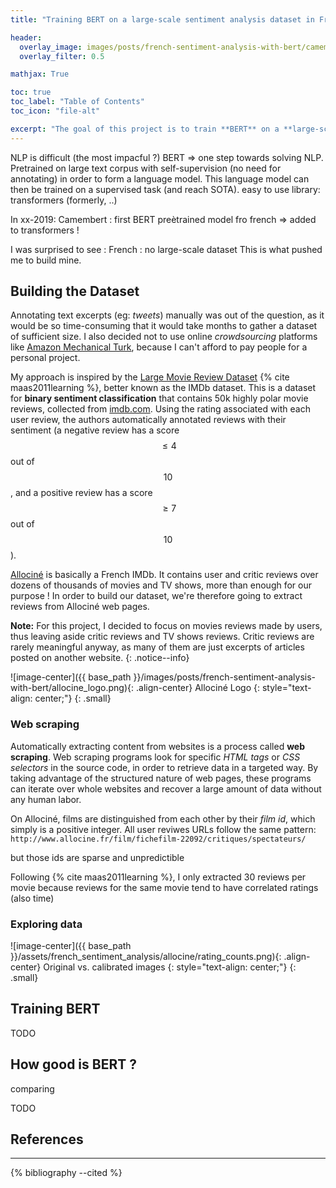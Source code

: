 ```yaml
---
title: "Training BERT on a large-scale sentiment analysis dataset in French language"

header:
  overlay_image: images/posts/french-sentiment-analysis-with-bert/camemBERT.png
  overlay_filter: 0.5

mathjax: True

toc: true
toc_label: "Table of Contents"
toc_icon: "file-alt"

excerpt: "The goal of this project is to train **BERT** on a **large-scale French dataset**. For this purpose, we're going to build our own **sentiment analysis** dataset, and train other *state-of-the-art* models, so that we can put BERT results in context."
---
```




NLP is difficult (the most impacful ?)
BERT => one step towards solving NLP.
Pretrained on large text corpus with self-supervision (no need for annotating) in order to form a language model.
This language model can then be trained on a supervised task (and reach SOTA).
easy to use library: transformers (formerly, ..)

In xx-2019: Camembert : first BERT preètrained model fro french
=> added to transformers !

I was surprised to see : French : no large-scale dataset
This is what pushed me to build mine.

## Building the Dataset

Annotating text excerpts (eg: *tweets*) manually was out of the question, as it would be so time-consuming that it would take months to gather a dataset of sufficient size.
I also decided not to use online *crowdsourcing* platforms like [Amazon Mechanical Turk](https://www.mturk.com/), because I can't afford to pay people for a personal project.

My approach is inspired by the [Large Movie Review Dataset](https://ai.stanford.edu/~amaas/data/sentiment/) {% cite maas2011learning %}, better known as the IMDb dataset.
This is a dataset for **binary sentiment classification** that contains 50k highly polar movie reviews, collected from [imdb.com](https://www.imdb.com/).
Using the rating associated with each user review, the authors automatically annotated reviews with their sentiment (a negative review has a score $$ \leq 4 $$ out of $$10$$, and a positive review has a score $$ \geq 7 $$ out of $$ 10 $$).

[Allociné](http://www.allocine.fr) is basically a French IMDb.
It contains user and critic reviews over dozens of thousands of movies and TV shows, more than enough for our purpose !
In order to build our dataset, we're therefore going to extract reviews from Allociné web pages.

**Note:** For this project, I decided to focus on movies reviews made by users, thus leaving aside critic reviews and TV shows reviews.
Critic reviews are rarely meaningful anyway, as many of them are just excerpts of articles posted on another website.
{: .notice--info}

![image-center]({{ base_path }}/images/posts/french-sentiment-analysis-with-bert/allocine_logo.png){: .align-center}
Allociné Logo
{: style="text-align: center;"}
{: .small}

### Web scraping

Automatically extracting content from websites is a process called **web scraping**.
Web scraping programs look for specific *HTML tags* or *CSS selectors* in the source code, in order to retrieve data in a targeted way.
By taking advantage of the structured nature of web pages, these programs can iterate over whole websites and recover a large amount of data without any human labor.

On Allociné, films are distinguished from each other by their *film id*, which simply is a positive integer.
All user reviwes URLs follow the same pattern:
`http://www.allocine.fr/film/fichefilm-22092/critiques/spectateurs/`

but those ids are sparse and unpredictible








Following {% cite maas2011learning %}, I only extracted 30 reviews per movie because reviews for the same movie tend to have correlated ratings (also time)
### Exploring data

![image-center]({{ base_path }}/assets/french_sentiment_analysis/allocine/rating_counts.png){: .align-center}
Original vs. calibrated images
{: style="text-align: center;"}
{: .small}


## Training BERT

TODO

## How good is BERT ?

comparing

TODO


## References
----------

{% bibliography --cited %}